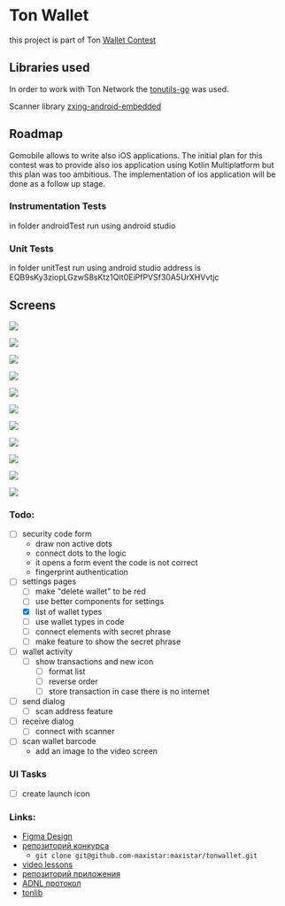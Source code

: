 # Ton Wallet

this project is part of Ton [Wallet Contest](https://github.com/ton-community/wallet-contest)

## Libraries used

In order to work with Ton Network the [tonutils-go](https://github.com/xssnick/tonutils-go) was used.

Scanner library [zxing-android-embedded](https://github.com/journeyapps/zxing-android-embedded)

## Roadmap

Gomobile allows to write also iOS applications.
The initial plan for this contest was to provide also ios application using Kotlin Multiplatform but
this plan was too ambitious. The implementation of ios application will be done as a follow up stage.


### Instrumentation Tests

in folder androidTest run using android studio

### Unit Tests

in folder unitTest run using android studio
address is EQB9sKy3ziopLGzwS8sKtz1QIt0EiPfPVSf30A5UrXHVvtjc

## Screens

![](screenshots/Screenshot-2023-05-22-at-07.46.01.png)

![](screenshots/Screenshot-2023-05-22-at-07.46.12.png)

![](screenshots/Screenshot-2023-05-22-at-07.46.34.png)

![](screenshots/Screenshot-2023-05-22-at-07.47.16.png)

![](screenshots/Screenshot-2023-05-22-at-07.47.46.png)

![](screenshots/Screenshot-2023-05-22-at-07.48.12.png)

![](screenshots/Screenshot-2023-05-22-at-07.48.23.png)

![](screenshots/Screenshot-2023-05-22-at-07.48.39.png)

![](screenshots/Screenshot-2023-05-22-at-07.48.54.png)

![](screenshots/Screenshot-2023-05-22-at-07.49.09.png)

![](screenshots/Screenshot-2023-05-22-at-07.49.37.png)

### Todo:

- [ ] security code form
  - draw non active dots
  - connect dots to the logic
  - it opens a form event the code is not correct
  - fingerprint authentication 
- [ ] settings pages
  - [ ] make "delete wallet" to be red
  - [ ] use better components for settings
  - [x] list of wallet types
  - [ ] use wallet types in code
  - [ ] connect elements with secret phrase
  - [ ] make feature to show the secret phrase
- [ ] wallet activity
  - [ ] show transactions and new icon
    - [ ] format list
    - [ ] reverse order
    - [ ] store transaction in case there is no internet
- [ ] send dialog
  - [ ] scan address feature 
- [ ] receive dialog
  - [ ] connect with scanner 
- [ ] scan wallet barcode
  - add an image to the video screen 

### UI Tasks

- [ ] create launch icon

### Links:

- [Figma Design](https://www.figma.com/file/KYK17IdM2ldAAZL540G2hV/TON-Wallet-%C2%B7-Android?type=design&node-id=0-1&t=vzLRrmDAN2Ki4yqm-0)
- [репозиторий конкурса](https://github.com/ton-community/wallet-contest)
    - `git clone git@github.com-maxistar:maxistar/tonwallet.git`
- [video lessons](https://www.youtube.com/watch?v=GcqFhoUuNNI)
- [репозиторий приложения](https://github.com/maxistar/tonwallet)
- [ADNL протокол](https://docs.ton.org/develop/dapps/apis/adnl)
- [tonlib](https://github.com/ton-blockchain/ton/tree/master/example/android)

